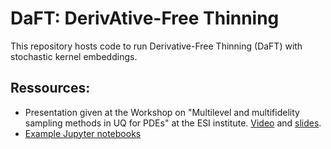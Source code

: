 # DaFT: DerivAtive-Free Thinning

This repository hosts code to run Derivative-Free Thinning (DaFT) with stochastic kernel embeddings.

## Ressources:
- Presentation given at the Workshop on "Multilevel and multifidelity sampling methods in UQ for PDEs" at the ESI institute. [Video](https://www.youtube.com/watch?v=_GL8jt-gQEU) and [slides](https://www.esi.ac.at/uploads/71f85406-0b08-43dc-abe5-1798e87eabac.pdf).
- [Example Jupyter notebooks](https://github.com/digiLab-ai/DaFT/tree/main/examples)
